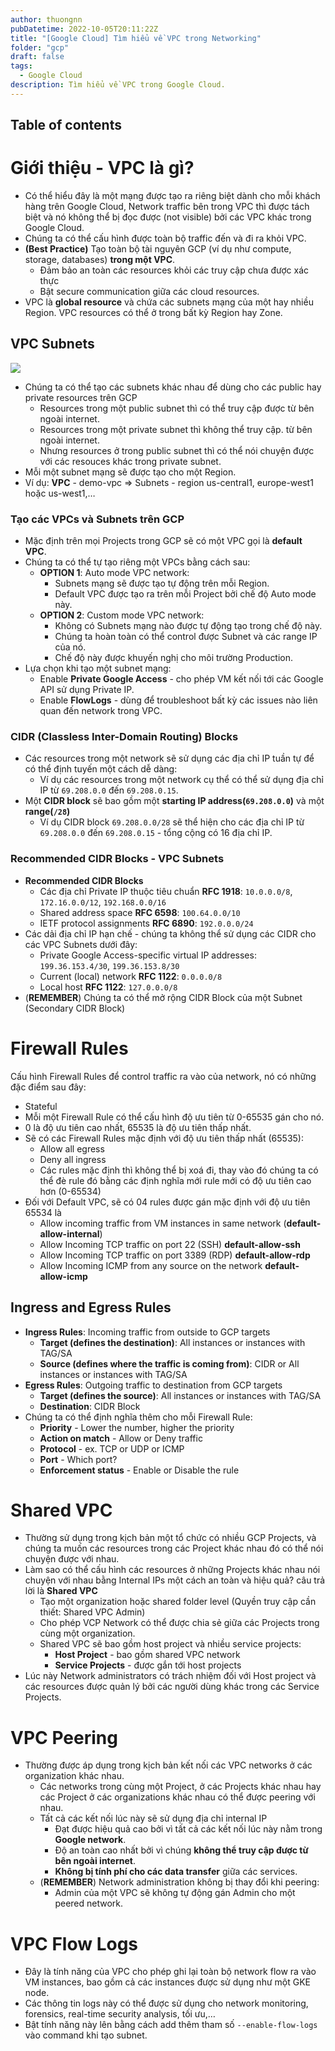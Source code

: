 ```yaml
---
author: thuongnn
pubDatetime: 2022-10-05T20:11:22Z
title: "[Google Cloud] Tìm hiểu về VPC trong Networking"
folder: "gcp"
draft: false
tags:
  - Google Cloud
description: Tìm hiểu về VPC trong Google Cloud.
---
```


## Table of contents

# Giới thiệu - VPC là gì?

- Có thể hiểu đây là một mạng được tạo ra riêng biệt dành cho mỗi khách hàng trên Google Cloud, Network traffic bên trong VPC thì được tách biệt và nó không thể bị đọc được (not visible) bởi các VPC khác trong Google Cloud.
- Chúng ta có thể cấu hình được toàn bộ traffic đến và đi ra khỏi VPC.
- **(Best Practice)** Tạo toàn bộ tài nguyên GCP (ví dụ như compute, storage, databases) **trong một VPC**.
  - Đảm bảo an toàn các resources khỏi các truy cập chưa được xác thực
  - Bật secure communication giữa các cloud resources.
- VPC là **global resource** và chứa các subnets mạng của một hay nhiều Region. VPC resources có thể ở trong bất kỳ Region hay Zone.

## **VPC Subnets**

![](https://github.com/user-attachments/assets/1cba89d9-c306-4c81-a90f-38e71a1d54d8)

- Chúng ta có thể tạo các subnets khác nhau để dùng cho các public hay private resources trên GCP
  - Resources trong một public subnet thì có thể truy cập được từ bên ngoài internet.
  - Resources trong một private subnet thì không thể truy cập. từ bên ngoài internet.
  - Nhưng resources ở trong public subnet thì có thể nói chuyện được với các resouces khác trong private subnet.
- Mỗi một subnet mạng sẽ được tạo cho một Region.
- Ví dụ: **VPC** - demo-vpc ⇒ Subnets - region us-central1, europe-west1 hoặc us-west1,…

### Tạo các **VPCs và Subnets trên GCP**

- Mặc định trên mọi Projects trong GCP sẽ có một VPC gọi là **default VPC**.
- Chúng ta có thể tự tạo riêng một VPCs bằng cách sau:
  - **OPTION 1**: Auto mode VPC network:
    - Subnets mạng sẽ được tạo tự động trên mỗi Region.
    - Default VPC được tạo ra trên mỗi Project bởi chế độ Auto mode này.
  - **OPTION 2**: Custom mode VPC network:
    - Không có Subnets mạng nào được tự động tạo trong chế độ này.
    - Chúng ta hoàn toàn có thể control được Subnet và các range IP của nó.
    - Chế độ này được khuyến nghị cho môi trường Production.
- Lựa chọn khi tạo một subnet mạng:
  - Enable **Private Google Access** - cho phép VM kết nối tới các Google API sử dụng Private IP.
  - Enable **FlowLogs** - dùng để troubleshoot bất kỳ các issues nào liên quan đến network trong VPC.

### **CIDR (Classless Inter-Domain Routing) Blocks**

- Các resources trong một network sẽ sử dụng các địa chỉ IP tuần tự để có thể định tuyến một cách dễ dàng:
  - Ví dụ các resources trong một network cụ thể có thể sử dụng địa chỉ IP từ `69.208.0.0` đến `69.208.0.15`.
- Một **CIDR block** sẽ bao gồm một **starting IP address(`69.208.0.0`)** và một **range(`/28`)**
  - Ví dụ CIDR block `69.208.0.0/28` sẽ thể hiện cho các địa chỉ IP từ `69.208.0.0` đến `69.208.0.15` - tổng cộng có 16 địa chỉ IP.

### **Recommended CIDR Blocks - VPC Subnets**

- **Recommended CIDR Blocks**
  - Các địa chỉ Private IP thuộc tiêu chuẩn **RFC 1918**: `10.0.0.0/8`, `172.16.0.0/12`, `192.168.0.0/16`
  - Shared address space **RFC 6598**: `100.64.0.0/10`
  - IETF protocol assignments **RFC 6890**: `192.0.0.0/24`
- Các dải địa chỉ IP hạn chế - chúng ta không thể sử dụng các CIDR cho các VPC Subnets dưới đây:
  - Private Google Access-specific virtual IP addresses: `199.36.153.4/30`, `199.36.153.8/30`
  - Current (local) network **RFC 1122**: `0.0.0.0/8`
  - Local host **RFC 1122**: `127.0.0.0/8`
- (**REMEMBER**) Chúng ta có thể mở rộng CIDR Block của một Subnet (Secondary CIDR Block)

# **Firewall Rules**

Cấu hình Firewall Rules để control traffic ra vào của network, nó có những đặc điểm sau đây:

- Stateful
- Mỗi một Firewall Rule có thể cấu hình độ ưu tiên từ 0-65535 gán cho nó.
- 0 là độ ưu tiên cao nhất, 65535 là độ ưu tiên thấp nhất.
- Sẽ có các Firewall Rules mặc định với độ ưu tiên thấp nhất (65535):
  - Allow all egress
  - Deny all ingress
  - Các rules mặc định thì không thể bị xoá đi, thay vào đó chúng ta có thể đè rule đó bằng các định nghĩa mới rule mới có độ ưu tiên cao hơn (0-65534)
- Đối với Default VPC, sẽ có 04 rules được gán mặc định với độ ưu tiên 65534 là
  - Allow incoming traffic from VM instances in same network (**default-allow-internal**)
  - Allow Incoming TCP traffic on port 22 (SSH) **default-allow-ssh**
  - Allow Incoming TCP traffic on port 3389 (RDP) **default-allow-rdp**
  - Allow Incoming ICMP from any source on the network **default-allow-icmp**

## **Ingress and Egress Rules**

- **Ingress Rules**: Incoming traffic from outside to GCP targets
  - **Target (defines the destination)**: All instances or instances with TAG/SA
  - **Source (defines where the traffic is coming from)**: CIDR or All instances or instances with TAG/SA
- **Egress Rules**: Outgoing traffic to destination from GCP targets
  - **Target (defines the source)**: All instances or instances with TAG/SA
  - **Destination**: CIDR Block
- Chúng ta có thể định nghĩa thêm cho mỗi Firewall Rule:
  - **Priority** - Lower the number, higher the priority
  - **Action on match** - Allow or Deny traffic
  - **Protocol** - ex. TCP or UDP or ICMP
  - **Port** - Which port?
  - **Enforcement status** - Enable or Disable the rule

# **Shared VPC**

- Thường sử dụng trong kịch bản một tổ chức có nhiều GCP Projects, và chúng ta muốn các resources trong các Project khác nhau đó có thể nói chuyện được với nhau.
- Làm sao có thể cấu hình các resources ở những Projects khác nhau nói chuyện với nhau bằng Internal IPs một cách an toàn và hiệu quả? câu trả lời là **Shared VPC**
  - Tạo một organization hoặc shared folder level (Quyền truy cập cần thiết: Shared VPC Admin)
  - Cho phép VCP Network có thể được chia sẻ giữa các Projects trong cùng một organization.
  - Shared VPC sẽ bao gồm host project và nhiều service projects:
    - **Host Project** - bao gồm shared VPC network
    - **Service Projects** - được gắn tới host projects
- Lúc này Network administrators có trách nhiệm đối với Host project và các resources được quản lý bởi các người dùng khác trong các Service Projects.

# **VPC Peering**

- Thường được áp dụng trong kịch bản kết nối các VPC networks ở các organization khác nhau.
  - Các networks trong cùng một Project, ở các Projects khác nhau hay các Project ở các organizations khác nhau có thể được peering với nhau.
  - Tất cả các kết nối lúc này sẽ sử dụng địa chỉ internal IP
    - Đạt được hiệu quả cao bởi vì tất cả các kết nối lúc này nằm trong **Google network**.
    - Độ an toàn cao nhất bởi vì chúng **không thể truy cập được từ bên ngoài internet**.
    - **Không bị tính phí cho các data transfer** giữa các services.
  - (**REMEMBER**) Network administration không bị thay đổi khi peering:
    - Admin của một VPC sẽ không tự động gán Admin cho một peered network.

# **VPC Flow Logs**

- Đây là tính năng của VPC cho phép ghi lại toàn bộ network flow ra vào VM instances, bao gồm cả các instances được sử dụng như một GKE node.
- Các thông tin logs này có thể được sử dụng cho network monitoring, forensics, real-time security analysis, tối ưu,…
- Bật tính năng này lên bằng cách add thêm tham số `--enable-flow-logs` vào command khi tạo subnet.
